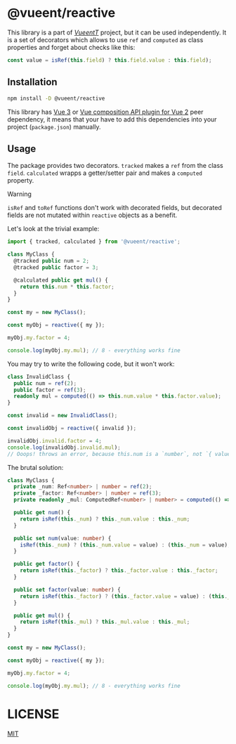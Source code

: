 # @vueent/reactive

This library is a part of [_VueentT_](https://github.com/vueent/vueent) project, but it can be used independently. It is a set of decorators which allows to use `ref` and `computed` as class properties and forget about checks like this:

```ts
const value = isRef(this.field) ? this.field.value : this.field);
```

## Installation

```sh
npm install -D @vueent/reactive
```

This library has [Vue 3](https://v3.vuejs.org/guide/introduction.html) or [Vue composition API plugin for Vue 2](https://github.com/vuejs/composition-api) peer dependency, it means that your have to add this dependencies into your project (`package.json`) manually.

## Usage

The package provides two decorators. `tracked` makes a `ref` from the class `field`. `calculated` wrapps a getter/setter pair and makes a `computed` property.

> [!WARNING]
>
> `isRef` and `toRef` functions don't work with decorated fields, but decorated fields are not mutated within `reactive` objects as a benefit.

Let's look at the trivial example:

```ts
import { tracked, calculated } from '@vueent/reactive';

class MyClass {
  @tracked public num = 2;
  @tracked public factor = 3;

  @calculated public get mul() {
    return this.num * this.factor;
  }
}

const my = new MyClass();

const myObj = reactive({ my });

myObj.my.factor = 4;

console.log(myObj.my.mul); // 8 - everything works fine
```

You may try to write the following code, but it won't work:

```ts
class InvalidClass {
  public num = ref(2);
  public factor = ref(3);
  readonly mul = computed(() => this.num.value * this.factor.value);
}

const invalid = new InvalidClass();

const invalidObj = reactive({ invalid });

invalidObj.invalid.factor = 4;
console.log(invalidObj.invalid.mul);
// Ooops! throws an error, because this.num is a `number`, not `{ value: number }`
```

The brutal solution:

```ts
class MyClass {
  private _num: Ref<number> | number = ref(2);
  private _factor: Ref<number> | number = ref(3);
  private readonly _mul: ComputedRef<number> | number> = computed(() => this.num * this.factor);

  public get num() {
    return isRef(this._num) ? this._num.value : this._num;
  }

  public set num(value: number) {
    isRef(this._num) ? (this._num.value = value) : (this._num = value);
  }

  public get factor() {
    return isRef(this._factor) ? this._factor.value : this._factor;
  }

  public set factor(value: number) {
    return isRef(this._factor) ? (this._factor.value = value) : (this._factor = value);
  }

  public get mul() {
    return isRef(this._mul) ? this._mul.value : this._mul;
  }
}

const my = new MyClass();

const myObj = reactive({ my });

myObj.my.factor = 4;

console.log(myObj.my.mul); // 8 - everything works fine
```

# LICENSE

[MIT](./LICENSE)
